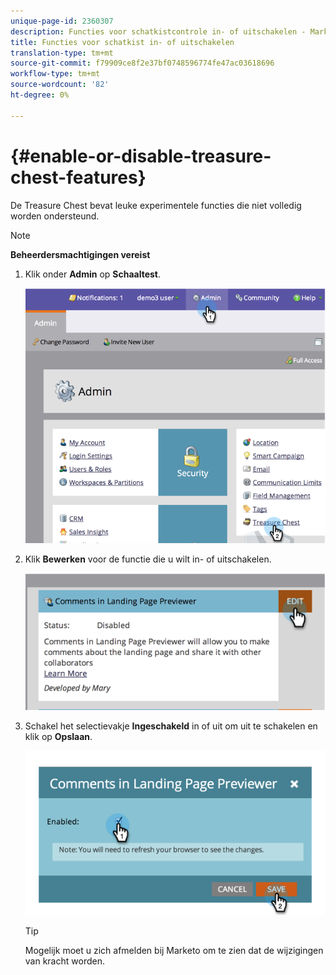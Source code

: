 ```yaml
---
unique-page-id: 2360307
description: Functies voor schatkistcontrole in- of uitschakelen - Marketo Docs - Productdocumentatie
title: Functies voor schatkist in- of uitschakelen
translation-type: tm+mt
source-git-commit: f79909ce8f2e37bf0748596774fe47ac03618696
workflow-type: tm+mt
source-wordcount: '82'
ht-degree: 0%

---
```



# {#enable-or-disable-treasure-chest-features}

De Treasure Chest bevat leuke experimentele functies die niet volledig worden ondersteund.

>[!NOTE]
>
>**Beheerdersmachtigingen vereist**

1. Klik onder **Admin** op **Schaaltest**.

   ![](assets/image2014-9-16-17-3a0-3a36.png)

1. Klik **Bewerken** voor de functie die u wilt in- of uitschakelen.

   ![](assets/image2014-9-16-16-3a53-3a42.png)

1. Schakel het selectievakje **Ingeschakeld** in of uit om uit te schakelen en klik op **Opslaan**.

   ![](assets/image2014-9-16-16-3a53-3a53.png)

   >[!TIP]
   >
   >Mogelijk moet u zich afmelden bij Marketo om te zien dat de wijzigingen van kracht worden.
